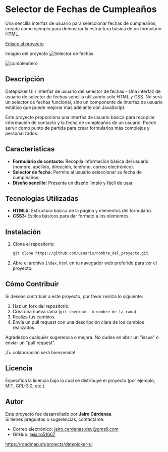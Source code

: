 # Selector de Fechas de Cumpleaños 
Una sencilla interfaz de usuario para seleccionar fechas de cumpleaños, creada como ejemplo para demostrar la estructura básica de un formulario HTML.

[Enlace al proyecto](https://jairo51067.github.io/Selector-de-Fechas-de-Cumpleanos-/) 
 
Imagen del proyecto
![Selector de fechas](https://github.com/user-attachments/assets/4d3b373e-3c13-4b8d-b970-e38750176e79)

![cumpleañero](https://github.com/user-attachments/assets/0bd9f7a3-8550-4d7f-86c1-3f884662964b)

## Descripción
Datepicker UI / Interfaz de usuario del selector de fechas - Una interfaz de usuario de selector de fechas sencilla utilizando solo HTML y CSS. No será un selector de fechas funcional, sino un componente de interfaz de usuario estático que puede mejorar más adelante con JavaScript.

Este proyecto proporciona una interfaz de usuario básica para recopilar información de contacto y la fecha de cumpleaños de un usuario. Puede servir como punto de partida para crear formularios más complejos y personalizados.


## Características
* **Formulario de contacto:** Recopila información básica del usuario (nombre, apellido, dirección, teléfono, correo electrónico).
* **Selector de fecha:** Permite al usuario seleccionar su fecha de cumpleaños.
* **Diseño sencillo:** Presenta un diseño limpio y fácil de usar.

## Tecnologías Utilizadas
* **HTML5:** Estructura básica de la página y elementos del formulario.
* **CSS3:** Estilos básicos para dar formato a los elementos.

## Instalación
1. Clona el repositorio:
    ```bash
    git clone https://github.com/usuario/nombre_del_proyecto.git
    ```
2. Abre el archivo `index.html` en tu navegador web preferido para ver el proyecto.

## Cómo Contribuir
Si deseas contribuir a este proyecto, por favor realiza lo siguiente:
1. Haz un fork del repositorio.
2. Crea una nueva rama (`git checkout -b nombre-de-la-rama`).
3. Realiza tus cambios.
4. Envía un pull request con una descripción clara de los cambios realizados.

Agradezco cualquier sugerencia o mejora. No dudes en abrir un "issue" o enviar un "pull request".

¡Tu colaboración será bienvenida!

## Licencia
Especifica la licencia bajo la cual se distribuye el proyecto (por ejemplo, MIT, GPL-3.0, etc.).

## Autor
Este proyecto fue desarrollado por **Jairo Cárdenas**.  
Si tienes preguntas o sugerencias, contáctame:
- Correo electrónico: [jairo.cardenas.dev@gmail.com](mailto:jairo.cardenas.dev@gmail.com)
- GitHub: [@jairo51067](https://github.com/jairo51067)



https://roadmap.sh/projects/datepicker-ui 



